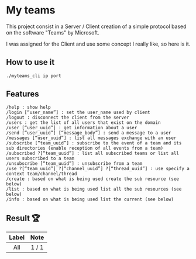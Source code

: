 # My teams

This project consist in a Server / Client creation of a simple protocol based on the software "Teams" by Microsoft.

I was assigned for the Client and use some concept I really like, so here is it.

## How to use it

```bash
./myteams_cli ip port
```

## Features

    /help : show help
    /login [“user_name”] : set the user_name used by client
    /logout : disconnect the client from the server
    /users : get the list of all users that exist on the domain
    /user [“user_uuid”] : get information about a user
    /send [“user_uuid”] [“message_body”] : send a message to a user
    /messages [“user_uuid”] : list all messages exchange with an user
    /subscribe [“team_uuid”] : subscribe to the event of a team and its sub directories (enable reception of all events from a team)
    /subscribed ?[“team_uuid”] : list all subscribed teams or list all users subscribed to a team
    /unsubscribe [“team_uuid”] : unsubscribe from a team
    /use ?[“team_uuid”] ?[“channel_uuid”] ?[“thread_uuid”] : use specify a context team/channel/thread
    /create : based on what is being used create the sub resource (see below)
    /list : based on what is being used list all the sub resources (see below)
    /info : based on what is being used list the current (see below)


## Result :trophy:

|                          Label                        |      Note       |
|:----------------------------------------------------------:|:------------------:|
|           All | 1 / 1 |

